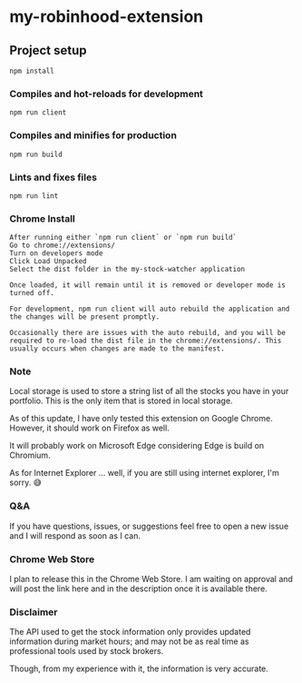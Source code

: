 # my-robinhood-extension

## Project setup
```
npm install
```

### Compiles and hot-reloads for development
```
npm run client
```

### Compiles and minifies for production
```
npm run build
```

### Lints and fixes files
```
npm run lint
```

### Chrome Install
```
After running either `npm run client` or `npm run build`
Go to chrome://extensions/
Turn on developers mode
Click Load Unpacked 
Select the dist folder in the my-stock-watcher application

Once loaded, it will remain until it is removed or developer mode is turned off. 

For development, npm run client will auto rebuild the application and the changes will be present promptly.

Occasionally there are issues with the auto rebuild, and you will be required to re-load the dist file in the chrome://extensions/. This usually occurs when changes are made to the manifest.
```

### Note
Local storage is used to store a string list of all the stocks you have in your portfolio. This is the only item that is stored in local storage.

As of this update, I have only tested this extension on Google Chrome. However, it should work on Firefox as well.

It will probably work on Microsoft Edge considering Edge is build on Chromium.

As for Internet Explorer ... well, if you are still using internet explorer, I'm sorry. 😅

### Q&A
If you have questions, issues, or suggestions feel free to open a new issue and I will respond as soon as I can.

### Chrome Web Store
I plan to release this in the Chrome Web Store. I am waiting on approval and will post the link here and in the description once it is available there. 

### Disclaimer
The API used to get the stock information only provides updated information during market hours; and may not be as real time as professional tools used by stock brokers. 

Though, from my experience with it, the information is very accurate.

